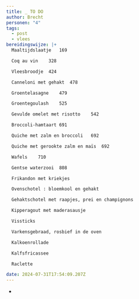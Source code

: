 ```yaml
---
title: _ TO DO
author: Brecht
personen: "4"
tags:
  - post
  - vlees
bereidingswijze: |+
  Maaltijdslaatje	169

  Coq au vin	328

  Vleesbroodje	424

  Canneloni met gehakt	478

  Groentelasagne	479

  Groentegoulash	525

  Gevulde omelet met risotto	542

  Broccoli-hamtaart	691

  Quiche met zalm en broccoli	692

  Quiche met gerookte zalm en maïs	692

  Wafels	710

  Gentse waterzooi	808

  Frikandon met kriekjes

  Ovenschotel : bloemkool en gehakt

  Gehaktschotel met raapjes, prei en champignons

  Kipperagout met maderasausje

  Vissticks 

  Varkensgebraad, rosbief in de oven

  Kalkoenrollade

  Kalfsfricassee

  Raclette

date: 2024-07-31T17:54:09.207Z
---
```

- 
